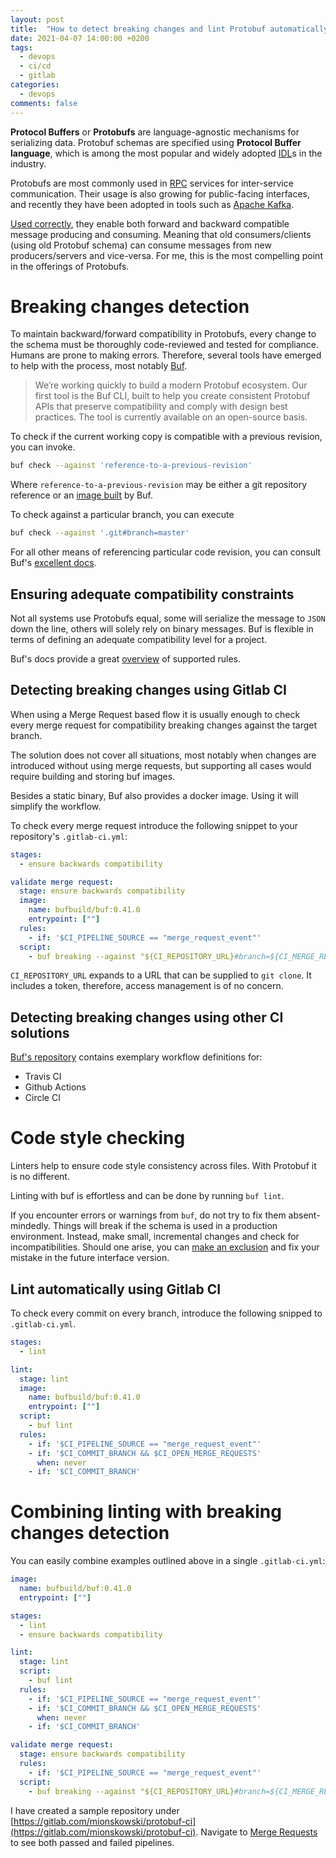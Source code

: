 ```yaml
---
layout: post
title:  "How to detect breaking changes and lint Protobuf automatically using Gitlab CI and Buf"
date: 2021-04-07 14:00:00 +0200
tags:
  - devops
  - ci/cd
  - gitlab
categories:
  - devops
comments: false
---
```


**Protocol Buffers** or **Protobufs** are language-agnostic mechanisms for serializing data. 
Protobuf schemas are specified using **Protocol Buffer language**, which is among the most popular and widely adopted [IDL](https://en.wikipedia.org/wiki/Interface_description_language)s in the industry.

Protobufs are most commonly used in [RPC](https://grpc.io) services for inter-service communication. Their usage is also growing for public-facing interfaces, and recently they have been adopted in tools such as [Apache Kafka](https://docs.confluent.io/platform/current/schema-registry/serdes-develop/serdes-protobuf.html).

[Used correctly](https://developers.google.com/protocol-buffers/docs/proto3), they enable both forward and backward compatible message producing and consuming. Meaning that old consumers/clients  (using old Protobuf schema) can consume messages from new producers/servers and vice-versa. For me, this is the most compelling point in the offerings of Protobufs.

# Breaking changes detection

To maintain backward/forward compatibility in Protobufs, every change to the schema must be thoroughly code-reviewed and tested for compliance. Humans are prone to making errors. Therefore, several tools have emerged to help with the process, most notably [Buf](https://buf.build).

> We’re working quickly to build a modern Protobuf ecosystem. Our first tool is the Buf CLI, built to help you create consistent Protobuf APIs that preserve compatibility and comply with design best practices. The tool is currently available on an open-source basis.

To check if the current working copy is compatible with a previous revision, you can invoke.

```bash
buf check --against 'reference-to-a-previous-revision'
```

Where `reference-to-a-previous-revision` may be either a git repository reference or an [image built](https://docs.buf.build/tour-7) by Buf.

To check against a particular branch, you can execute

```bash
buf check --against '.git#branch=master'
```

For all other means of referencing particular code revision, you can consult Buf's [excellent docs](https://docs.buf.build/breaking-usage#compare-directly-against-a-git-branch-or-git-tag).

## Ensuring adequate compatibility constraints

Not all systems use Protobufs equal, some will serialize the message to `JSON` down the line, others will solely rely on binary messages. Buf is flexible in terms of defining an adequate compatibility level for a project.

Buf's docs provide a great [overview](https://docs.buf.build/breaking-overview) of supported rules.

## Detecting breaking changes using Gitlab CI

When using a Merge Request based flow it is usually enough to check every merge request for compatibility breaking changes against the target branch. 

The solution does not cover all situations, most notably when changes are introduced without using merge requests, but supporting all cases would require building and storing buf images. 

Besides a static binary, Buf also provides a docker image. Using it will simplify the workflow.

To check every merge request introduce the following snippet to your repository's `.gitlab-ci.yml`:

```yaml
stages:
  - ensure backwards compatibility

validate merge request:
  stage: ensure backwards compatibility
  image: 
    name: bufbuild/buf:0.41.0
    entrypoint: [""]
  rules:
    - if: '$CI_PIPELINE_SOURCE == "merge_request_event"'
  script:
    - buf breaking --against "${CI_REPOSITORY_URL}#branch=${CI_MERGE_REQUEST_TARGET_BRANCH_NAME}"
```

`CI_REPOSITORY_URL` expands to a URL that can be supplied to `git clone`. It includes a token, therefore, access management is of no concern.

## Detecting breaking changes using other CI solutions

[Buf's repository](https://github.com/bufbuild/buf-example/) contains exemplary workflow definitions for:
- Travis CI
- Github Actions
- Circle CI


# Code style checking

Linters help to ensure code style consistency across files. With Protobuf it is no different.

Linting with buf is effortless and can be done by running `buf lint`.

If you encounter errors or warnings from `buf`, do not try to fix them absent-mindedly. Things will break if the schema is used in a production environment. Instead, make small, incremental changes and check for incompatibilities. Should one arise, you can [make an exclusion](https://docs.buf.build/lint-configuration) and fix your mistake in the future interface version.

## Lint automatically using Gitlab CI

To check every commit on every branch, introduce the following snipped to `.gitlab-ci.yml`.

```yaml
stages:
  - lint

lint:
  stage: lint
  image: 
    name: bufbuild/buf:0.41.0
    entrypoint: [""]
  script:
    - buf lint
  rules:
    - if: '$CI_PIPELINE_SOURCE == "merge_request_event"'
    - if: '$CI_COMMIT_BRANCH && $CI_OPEN_MERGE_REQUESTS'
      when: never
    - if: '$CI_COMMIT_BRANCH'
```



# Combining linting with breaking changes detection

You can easily combine examples outlined above in a single `.gitlab-ci.yml`:

```yaml
image: 
  name: bufbuild/buf:0.41.0
  entrypoint: [""]

stages:
  - lint
  - ensure backwards compatibility

lint:
  stage: lint
  script:
    - buf lint
  rules:
    - if: '$CI_PIPELINE_SOURCE == "merge_request_event"'
    - if: '$CI_COMMIT_BRANCH && $CI_OPEN_MERGE_REQUESTS'
      when: never
    - if: '$CI_COMMIT_BRANCH'

validate merge request:
  stage: ensure backwards compatibility
  rules:
    - if: '$CI_PIPELINE_SOURCE == "merge_request_event"'
  script:
    - buf breaking --against "${CI_REPOSITORY_URL}#branch=${CI_MERGE_REQUEST_TARGET_BRANCH_NAME}"
```

I have created a sample repository under [https://gitlab.com/mionskowski/protobuf-ci](https://gitlab.com/mionskowski/protobuf-ci). Navigate to [Merge Requests](https://gitlab.com/mionskowski/protobuf-ci/-/merge_requests) to see both passed and failed pipelines.

